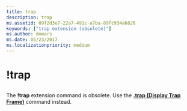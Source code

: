```yaml
---
title: trap
description: trap
ms.assetid: 09f2d3e7-22a7-491c-a7ba-89fc934a6826
keywords: ["trap extension (obsolete)"]
ms.author: domars
ms.date: 05/23/2017
ms.localizationpriority: medium
---
```


# !trap


## <span id="ddk__trap_dbg"></span><span id="DDK__TRAP_DBG"></span>


The **!trap** extension command is obsolete. Use the [**.trap (Display Trap Frame)**](-trap--display-trap-frame-.md) command instead.

 

 





